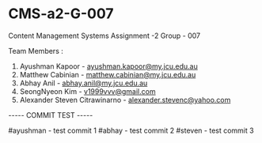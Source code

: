 # CMS-a2-G-007
Content Management Systems
Assignment -2
Group - 007

Team Members :

1. Ayushman Kapoor - ayushman.kapoor@my.jcu.edu.au
2. Matthew Cabinian - matthew.cabinian@my.jcu.edu.au
3. Abhay Anil - abhay.anil@my.jcu.edu.au
4. SeongNyeon Kim - v1999vvv@gmail.com
5. Alexander Steven Citrawinarno - alexander.stevenc@yahoo.com

----- COMMIT TEST -----

#ayushman - test commit 1
#abhay - test commit 2
#steven - test commit 3
